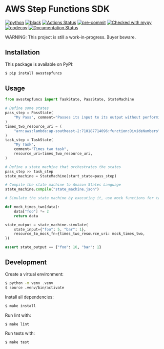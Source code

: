 # AWS Step Functions SDK

[![python](https://img.shields.io/static/v1?label=python&message=3.8%2B&color=informational&logo=python&logoColor=white)](https://github.com/suzil/aws-step-functions/releases/latest)
[![black](https://img.shields.io/badge/code%20style-black-000000.svg)](https://github.com/python/black)
[![Actions Status](https://github.com/suzil/aws-step-functions/workflows/GH/badge.svg)](https://github.com/suzil/aws-step-functions/actions)
[![pre-commit](https://img.shields.io/badge/pre--commit-enabled-brightgreen?logo=pre-commit&logoColor=white)](https://github.com/pre-commit/pre-commit)
[![Checked with mypy](http://www.mypy-lang.org/static/mypy_badge.svg)](http://mypy-lang.org/)
[![codecov](https://codecov.io/gh/suzil/aws-step-functions/branch/master/graph/badge.svg?token=PF990VH0YU)](https://codecov.io/gh/suzil/aws-step-functions)
[![Documentation Status](https://readthedocs.org/projects/aws-step-functions/badge/?version=latest)](https://aws-step-functions.readthedocs.io/en/latest/?badge=latest)

WARNING: This project is still a work-in-progress. Buyer beware.

## Installation

This package is available on PyPI:

```sh
$ pip install awsstepfuncs
```


## Usage

```py
from awsstepfuncs import TaskState, PassState, StateMachine

# Define some states
pass_step = PassState(
    "My Pass", comment="Passes its input to its output without performing work"
)
times_two_resource_uri = (
    "arn:aws:lambda:ap-southeast-2:710187714096:function:DivideNumbers"
)
task_step = TaskState(
    "My Task",
    comment="Times two task",
    resource_uri=times_two_resource_uri,
)

# Define a state machine that orchestrates the states
pass_step >> task_step
state_machine = StateMachine(start_state=pass_step)

# Compile the state machine to Amazon States Language
state_machine.compile("state_machine.json")

# Simulate the state machine by executing it, use mock functions for tasks

def mock_times_two(data):
    data["foo"] *= 2
    return data

state_output = state_machine.simulate(
    state_input={"foo": 5, "bar": 1},
    resource_to_mock_fn={times_two_resource_uri: mock_times_two,
})

assert state_output == {"foo": 10, "bar": 1}
```


## Development

Create a virtual environment:

```sh
$ python -m venv .venv
$ source .venv/bin/activate
```

Install all dependencies:

```sh
$ make install
```

Run lint with:

```sh
$ make lint
```

Run tests with:

```sh
$ make test
```
